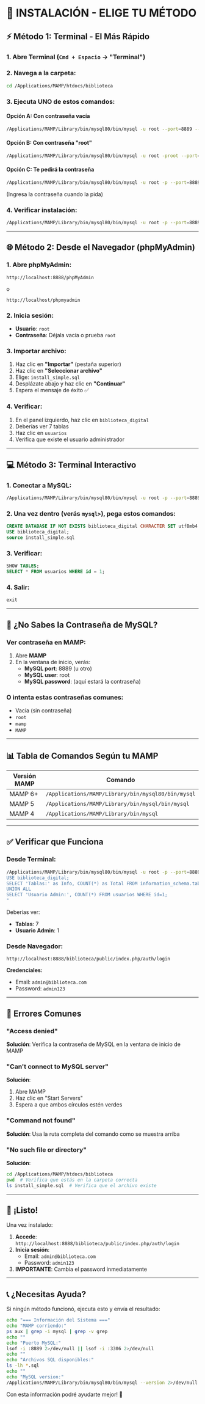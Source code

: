 # 🎯 INSTALACIÓN - ELIGE TU MÉTODO

## ⚡ Método 1: Terminal - El Más Rápido

### 1. Abre Terminal (`Cmd + Espacio` → "Terminal")

### 2. Navega a la carpeta:
```bash
cd /Applications/MAMP/htdocs/biblioteca
```

### 3. Ejecuta UNO de estos comandos:

#### Opción A: Con contraseña vacía
```bash
/Applications/MAMP/Library/bin/mysql80/bin/mysql -u root --port=8889 --socket=/Applications/MAMP/tmp/mysql/mysql.sock < install_simple.sql
```

#### Opción B: Con contraseña "root"
```bash
/Applications/MAMP/Library/bin/mysql80/bin/mysql -u root -proot --port=8889 --socket=/Applications/MAMP/tmp/mysql/mysql.sock < install_simple.sql
```

#### Opción C: Te pedirá la contraseña
```bash
/Applications/MAMP/Library/bin/mysql80/bin/mysql -u root -p --port=8889 --socket=/Applications/MAMP/tmp/mysql/mysql.sock < install_simple.sql
```
(Ingresa la contraseña cuando la pida)

### 4. Verificar instalación:
```bash
/Applications/MAMP/Library/bin/mysql80/bin/mysql -u root -p --port=8889 --socket=/Applications/MAMP/tmp/mysql/mysql.sock -e "USE biblioteca_digital; SELECT * FROM usuarios WHERE id=1;"
```

---

## 🌐 Método 2: Desde el Navegador (phpMyAdmin)

### 1. Abre phpMyAdmin:
```
http://localhost:8888/phpMyAdmin
```

o

```
http://localhost/phpmyadmin
```

### 2. Inicia sesión:
- **Usuario**: `root`
- **Contraseña**: Déjala vacía o prueba `root`

### 3. Importar archivo:
1. Haz clic en **"Importar"** (pestaña superior)
2. Haz clic en **"Seleccionar archivo"**
3. Elige: `install_simple.sql`
4. Desplázate abajo y haz clic en **"Continuar"**
5. Espera el mensaje de éxito ✅

### 4. Verificar:
1. En el panel izquierdo, haz clic en `biblioteca_digital`
2. Deberías ver 7 tablas
3. Haz clic en `usuarios`
4. Verifica que existe el usuario administrador

---

## 💻 Método 3: Terminal Interactivo

### 1. Conectar a MySQL:
```bash
/Applications/MAMP/Library/bin/mysql80/bin/mysql -u root -p --port=8889 --socket=/Applications/MAMP/tmp/mysql/mysql.sock
```

### 2. Una vez dentro (verás `mysql>`), pega estos comandos:

```sql
CREATE DATABASE IF NOT EXISTS biblioteca_digital CHARACTER SET utf8mb4 COLLATE utf8mb4_unicode_ci;
USE biblioteca_digital;
source install_simple.sql
```

### 3. Verificar:
```sql
SHOW TABLES;
SELECT * FROM usuarios WHERE id = 1;
```

### 4. Salir:
```sql
exit
```

---

## 🔑 ¿No Sabes la Contraseña de MySQL?

### Ver contraseña en MAMP:

1. Abre **MAMP**
2. En la ventana de inicio, verás:
   - **MySQL port**: 8889 (u otro)
   - **MySQL user**: root
   - **MySQL password**: (aquí estará la contraseña)

### O intenta estas contraseñas comunes:
- Vacía (sin contraseña)
- `root`
- `mamp`
- `MAMP`

---

## 📊 Tabla de Comandos Según tu MAMP

| Versión MAMP | Comando |
|--------------|---------|
| MAMP 6+ | `/Applications/MAMP/Library/bin/mysql80/bin/mysql` |
| MAMP 5 | `/Applications/MAMP/Library/bin/mysql/bin/mysql` |
| MAMP 4 | `/Applications/MAMP/Library/bin/mysql` |

---

## ✅ Verificar que Funciona

### Desde Terminal:
```bash
/Applications/MAMP/Library/bin/mysql80/bin/mysql -u root -p --port=8889 -e "
USE biblioteca_digital;
SELECT 'Tablas:' as Info, COUNT(*) as Total FROM information_schema.tables WHERE table_schema='biblioteca_digital'
UNION ALL
SELECT 'Usuario Admin:', COUNT(*) FROM usuarios WHERE id=1;
"
```

Deberías ver:
- **Tablas**: 7
- **Usuario Admin**: 1

### Desde Navegador:
```
http://localhost:8888/biblioteca/public/index.php/auth/login
```

**Credenciales:**
- Email: `admin@biblioteca.com`
- Password: `admin123`

---

## 🐛 Errores Comunes

### "Access denied"
**Solución**: Verifica la contraseña de MySQL en la ventana de inicio de MAMP

### "Can't connect to MySQL server"
**Solución**: 
1. Abre MAMP
2. Haz clic en "Start Servers"
3. Espera a que ambos círculos estén verdes

### "Command not found"
**Solución**: Usa la ruta completa del comando como se muestra arriba

### "No such file or directory"
**Solución**: 
```bash
cd /Applications/MAMP/htdocs/biblioteca
pwd  # Verifica que estás en la carpeta correcta
ls install_simple.sql  # Verifica que el archivo existe
```

---

## 🎉 ¡Listo!

Una vez instalado:

1. **Accede**: `http://localhost:8888/biblioteca/public/index.php/auth/login`
2. **Inicia sesión**: 
   - Email: `admin@biblioteca.com`
   - Password: `admin123`
3. **IMPORTANTE**: Cambia el password inmediatamente

---

## 📞 ¿Necesitas Ayuda?

Si ningún método funcionó, ejecuta esto y envía el resultado:

```bash
echo "=== Información del Sistema ==="
echo "MAMP corriendo:"
ps aux | grep -i mysql | grep -v grep
echo ""
echo "Puerto MySQL:"
lsof -i :8889 2>/dev/null || lsof -i :3306 2>/dev/null
echo ""
echo "Archivos SQL disponibles:"
ls -lh *.sql
echo ""
echo "MySQL version:"
/Applications/MAMP/Library/bin/mysql80/bin/mysql --version 2>/dev/null || echo "MySQL no encontrado en esta ruta"
```

Con esta información podré ayudarte mejor! 🚀
